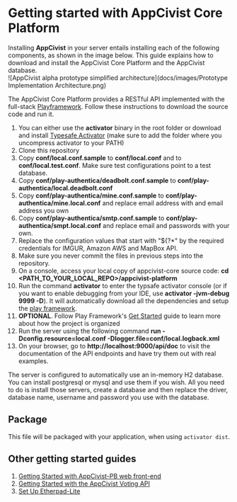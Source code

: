 # Getting started with AppCivist Core Platform

Installing **AppCivist** in your server entails installing each of the following components, as shown in the image below. This guide explains how to download and install the AppCivist Core Platform and the AppCivist database.  
![AppCivist alpha prototype simplified architecture](docs/images/Prototype Implementation Architecture.png)  

The AppCivist Core Platform provides a RESTful API implemented with the full-stack [Playframework][1]. Follow these instructions to download the source code and run it. 

1. You can either use the **activator** binary in the root folder or download and install [Typesafe Activator][3] (make sure to add the folder where you uncompress activator to your PATH)
2. Clone this repository
3. Copy **conf/local.conf.sample** to **conf/local.conf** and to **conf/local.test.conf**. Make sure test configurations point to a test database. 
4. Copy **conf/play-authentica/deadbolt.conf.sample** to **conf/play-authentica/local.deadbolt.conf**
5. Copy **conf/play-authentica/mine.conf.sample** to **conf/play-authentica/mine.local.conf** and replace email address with and email address you own 
6. Copy **conf/play-authentica/smtp.conf.sample** to **conf/play-authentica/smpt.local.conf** and replace email and passwords with your own. 
6. Replace the configuration values that start with "${?*" by the required credentials for IMGUR, Amazon AWS and MapBox API. 
7. Make sure you never commit the files in previous steps into the repository.
8. On a console, access your local copy of appcivist-core source code: **cd <PATH_TO_YOUR_LOCAL_REPO>/appcivist-platform**
9. Run the command **activator** to enter the typsafe activator console (or if you want to enable debugging from your IDE, use **activator -jvm-debug 9999 -D**). It will automatically download all the dependencies and setup the [play framework][1].  
10. **OPTIONAL**. Follow Play Framework's [Get Started][2] guide to learn more about how the project is organized
11. Run the server using the following command **run -Dconfig.resource=local.conf -Dlogger.file=conf/local.logback.xml**
12. On your browser, go to **http://localhost:9000/api/doc** to visit the documentation of the API endpoints and have try them out with real examples. 

The server is configured to automatically use an in-memory H2 database. You can install postgresql or mysql and use them if you wish. All you need to do is install those servers, create a database and then replace the driver, database name, username and password you use with the database. 

## Package 

This file will be packaged with your application, when using `activator dist`.

## Other getting started guides
1. [Getting Started with AppCivist-PB web front-end](https://github.com/socialappslab/appcivist-pb-client)
2. [Getting Started with the AppCivist Voting API](https://github.com/socialappslab/appcivist-voting-api)
3. [Set Up Etherpad-Lite](https://github.com/ether/etherpad-lite/wiki#set-up)


[1]: https://www.playframework.com/
[2]: https://www.playframework.com/documentation/2.3.x/Home
[3]: http://typesafe.com/get-started
[4]: https://www.getpostman.com/
